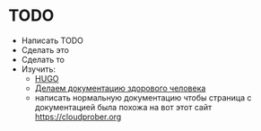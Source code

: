 # TODO

- Написать TODO
- Сделать это
- Сделать то
- Изучить:
  - [HUGO](https://gohugo.io/)
  - [Делаем документацию здорового человека](https://habr.com/ru/company/ozontech/blog/695868/)  
  - написать нормальную документацию чтобы страница с документацией была похожа на вот этот сайт <https://cloudprober.org>
